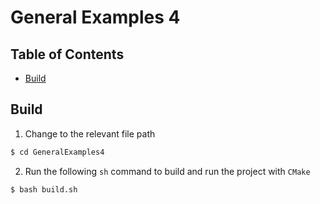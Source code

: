 # General Examples 4

## Table of Contents
- [Build](#build)

## Build
1. Change to the relevant file path
``` sh
$ cd GeneralExamples4
```

2. Run the following `sh` command to build and run the project with `CMake`
``` sh
$ bash build.sh
```